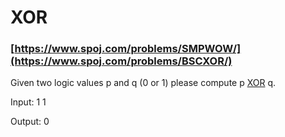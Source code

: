 # XOR
### [https://www.spoj.com/problems/SMPWOW/](https://www.spoj.com/problems/BSCXOR/)

Given two logic values p and q (0 or 1) please compute p [XOR](https://en.wikipedia.org/wiki/Exclusive_or) q.

Input:
1 1

Output:
0
